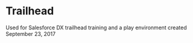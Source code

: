 # Trailhead
Used for Salesforce DX trailhead training and a play environment
created September 23, 2017

